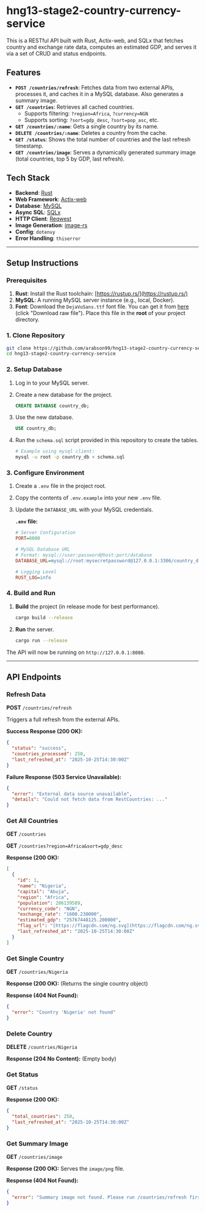 # hng13-stage2-country-currency-service

This is a RESTful API built with Rust, Actix-web, and SQLx that fetches country and exchange rate data, computes an estimated GDP, and serves it via a set of CRUD and status endpoints.

## Features

-   **`POST /countries/refresh`**: Fetches data from two external APIs, processes it, and caches it in a MySQL database. Also generates a summary image.
-   **`GET /countries`**: Retrieves all cached countries.
    -   Supports filtering: `?region=Africa`, `?currency=NGN`
    -   Supports sorting: `?sort=gdp_desc`, `?sort=pop_asc`, etc.
-   **`GET /countries/:name`**: Gets a single country by its name.
-   **`DELETE /countries/:name`**: Deletes a country from the cache.
-   **`GET /status`**: Shows the total number of countries and the last refresh timestamp.
-   **`GET /countries/image`**: Serves a dynamically generated summary image (total countries, top 5 by GDP, last refresh).

## Tech Stack

-   **Backend**: [Rust](https://www.rust-lang.org/)
-   **Web Framework**: [Actix-web](https://actix.rs/)
-   **Database**: [MySQL](https://www.mysql.com/)
-   **Async SQL**: [SQLx](https://github.com/launchbadge/sqlx)
-   **HTTP Client**: [Reqwest](https://github.com/seanmonstar/reqwest)
-   **Image Generation**: [image-rs](https://github.com/image-rs/image)
-   **Config**: `dotenvy`
-   **Error Handling**: `thiserror`

---

## Setup Instructions

### Prerequisites

1.  **Rust**: Install the Rust toolchain: [https://rustup.rs/](https://rustup.rs/)
2.  **MySQL**: A running MySQL server instance (e.g., local, Docker).
3.  **Font**: Download the `DejaVuSans.ttf` font file. You can get it from [here](https://github.com/dejavu-fonts/dejavu-fonts/blob/master/ttf/DejaVuSans.ttf) (click "Download raw file"). Place this file in the **root** of your project directory.

### 1. Clone Repository

```bash
git clone https://github.com/arabson99/hng13-stage2-country-currency-service.git
cd hng13-stage2-country-currency-service
```

### 2. Setup Database

1.  Log in to your MySQL server.
2.  Create a new database for the project.

    ```sql
    CREATE DATABASE country_db;
    ```

3.  Use the new database.

    ```sql
    USE country_db;
    ```

4.  Run the `schema.sql` script provided in this repository to create the tables.

    ```bash
    # Example using mysql client:
    mysql -u root -p country_db < schema.sql
    ```

### 3. Configure Environment

1.  Create a `.env` file in the project root.
2.  Copy the contents of `.env.example` into your new `.env` file.
3.  Update the `DATABASE_URL` with your MySQL credentials.

    **`.env` file:**

    ```ini
    # Server Configuration
    PORT=8080
    
    # MySQL Database URL
    # Format: mysql://user:password@host:port/database
    DATABASE_URL=mysql://root:mysecretpassword@127.0.0.1:3306/country_db
    
    # Logging Level
    RUST_LOG=info
    ```

### 4. Build and Run

1.  **Build** the project (in release mode for best performance).

    ```bash
    cargo build --release
    ```

2.  **Run** the server.

    ```bash
    cargo run --release
    ```

The API will now be running on `http://127.0.0.1:8080`.

---

## API Endpoints

### Refresh Data

**POST** `/countries/refresh`

Triggers a full refresh from the external APIs.

**Success Response (200 OK):**

```json
{
  "status": "success",
  "countries_processed": 250,
  "last_refreshed_at": "2025-10-25T14:30:00Z"
}
```

**Failure Response (503 Service Unavailable):**

```json
{
  "error": "External data source unavailable",
  "details": "Could not fetch data from RestCountries: ..."
}
```

### Get All Countries

**GET** `/countries`

**GET** `/countries?region=Africa&sort=gdp_desc`

**Response (200 OK):**

```json
[
  {
    "id": 1,
    "name": "Nigeria",
    "capital": "Abuja",
    "region": "Africa",
    "population": 206139589,
    "currency_code": "NGN",
    "exchange_rate": "1600.230000",
    "estimated_gdp": "25767448125.200000",
    "flag_url": "[https://flagcdn.com/ng.svg](https://flagcdn.com/ng.svg)",
    "last_refreshed_at": "2025-10-25T14:30:00Z"
  }
]
```

### Get Single Country

**GET** `/countries/Nigeria`

**Response (200 OK):** (Returns the single country object)

**Response (404 Not Found):**

```json
{
  "error": "Country 'Nigeria' not found"
}
```

### Delete Country

**DELETE** `/countries/Nigeria`

**Response (204 No Content):** (Empty body)

### Get Status

**GET** `/status`

**Response (200 OK):**

```json
{
  "total_countries": 250,
  "last_refreshed_at": "2025-10-25T14:30:00Z"
}
```

### Get Summary Image

**GET** `/countries/image`

**Response (200 OK):**
Serves the `image/png` file.

**Response (404 Not Found):**

```json
{
  "error": "Summary image not found. Please run /countries/refresh first."
}
```
